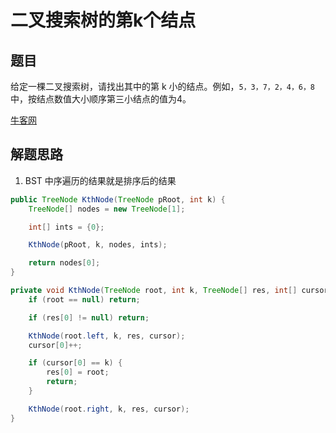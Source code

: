 # 二叉搜索树的第k个结点

## 题目


给定一棵二叉搜索树，请找出其中的第 k 小的结点。例如，`5，3，7，2，4，6，8` 中，按结点数值大小顺序第三小结点的值为4。

[牛客网](https://www.nowcoder.com/practice/ef068f602dde4d28aab2b210e859150a?tpId=13&tqId=11215&tPage=4&rp=2&ru=%2Fta%2Fcoding-interviews&qru=%2Fta%2Fcoding-interviews%2Fquestion-ranking)


## 解题思路

  1. BST 中序遍历的结果就是排序后的结果

```java
public TreeNode KthNode(TreeNode pRoot, int k) {
    TreeNode[] nodes = new TreeNode[1];

    int[] ints = {0};

    KthNode(pRoot, k, nodes, ints);

    return nodes[0];
}

private void KthNode(TreeNode root, int k, TreeNode[] res, int[] cursor) {
    if (root == null) return;

    if (res[0] != null) return;

    KthNode(root.left, k, res, cursor);
    cursor[0]++;

    if (cursor[0] == k) {
        res[0] = root;
        return;
    }

    KthNode(root.right, k, res, cursor);
}
```
